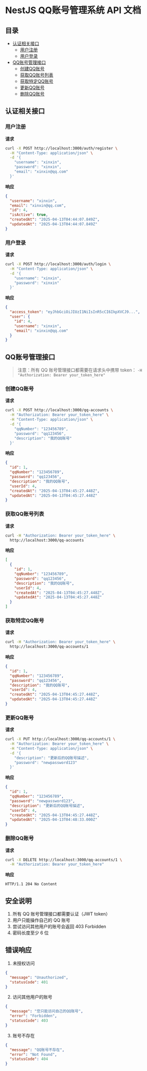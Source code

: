 # NestJS QQ账号管理系统 API 文档

## 目录
- [认证相关接口](#认证相关接口)
  - [用户注册](#用户注册)
  - [用户登录](#用户登录)
- [QQ账号管理接口](#qq账号管理接口)
  - [创建QQ账号](#创建qq账号)
  - [获取QQ账号列表](#获取qq账号列表)
  - [获取特定QQ账号](#获取特定qq账号)
  - [更新QQ账号](#更新qq账号)
  - [删除QQ账号](#删除qq账号)

## 认证相关接口

### 用户注册

**请求**
```bash
curl -X POST http://localhost:3000/auth/register \
  -H "Content-Type: application/json" \
  -d '{
    "username": "xinxin",
    "password": "xinxin",
    "email": "xinxin@qq.com"
  }'
```

**响应**
```json
{
  "username": "xinxin",
  "email": "xinxin@qq.com",
  "id": 4,
  "isActive": true,
  "createdAt": "2025-04-13T04:44:07.849Z",
  "updatedAt": "2025-04-13T04:44:07.849Z"
}
```

### 用户登录

**请求**
```bash
curl -X POST http://localhost:3000/auth/login \
  -H "Content-Type: application/json" \
  -d '{
    "username": "xinxin",
    "password": "xinxin"
  }'
```

**响应**
```json
{
  "access_token": "eyJhbGciOiJIUzI1NiIsInR5cCI6IkpXVCJ9...",
  "user": {
    "id": 4,
    "username": "xinxin",
    "email": "xinxin@qq.com"
  }
}
```

## QQ账号管理接口

> 注意：所有 QQ 账号管理接口都需要在请求头中携带 token：
> `-H "Authorization: Bearer your_token_here"`

### 创建QQ账号

**请求**
```bash
curl -X POST http://localhost:3000/qq-accounts \
  -H "Authorization: Bearer your_token_here" \
  -H "Content-Type: application/json" \
  -d '{
    "qqNumber": "123456789",
    "password": "qq123456",
    "description": "我的QQ账号"
  }'
```

**响应**
```json
{
  "id": 1,
  "qqNumber": "123456789",
  "password": "qq123456",
  "description": "我的QQ账号",
  "userId": 4,
  "createdAt": "2025-04-13T04:45:27.448Z",
  "updatedAt": "2025-04-13T04:45:27.448Z"
}
```

### 获取QQ账号列表

**请求**
```bash
curl -H "Authorization: Bearer your_token_here" \
  http://localhost:3000/qq-accounts
```

**响应**
```json
[
  {
    "id": 1,
    "qqNumber": "123456789",
    "password": "qq123456",
    "description": "我的QQ账号",
    "userId": 4,
    "createdAt": "2025-04-13T04:45:27.448Z",
    "updatedAt": "2025-04-13T04:45:27.448Z"
  }
]
```

### 获取特定QQ账号

**请求**
```bash
curl -H "Authorization: Bearer your_token_here" \
  http://localhost:3000/qq-accounts/1
```

**响应**
```json
{
  "id": 1,
  "qqNumber": "123456789",
  "password": "qq123456",
  "description": "我的QQ账号",
  "userId": 4,
  "createdAt": "2025-04-13T04:45:27.448Z",
  "updatedAt": "2025-04-13T04:45:27.448Z"
}
```

### 更新QQ账号

**请求**
```bash
curl -X PUT http://localhost:3000/qq-accounts/1 \
  -H "Authorization: Bearer your_token_here" \
  -H "Content-Type: application/json" \
  -d '{
    "description": "更新后的QQ账号描述",
    "password": "newpassword123"
  }'
```

**响应**
```json
{
  "id": 1,
  "qqNumber": "123456789",
  "password": "newpassword123",
  "description": "更新后的QQ账号描述",
  "userId": 4,
  "createdAt": "2025-04-13T04:45:27.448Z",
  "updatedAt": "2025-04-13T04:48:33.000Z"
}
```

### 删除QQ账号

**请求**
```bash
curl -X DELETE http://localhost:3000/qq-accounts/1 \
  -H "Authorization: Bearer your_token_here"
```

**响应**
```
HTTP/1.1 204 No Content
```

## 安全说明

1. 所有 QQ 账号管理接口都需要认证（JWT token）
2. 用户只能操作自己的 QQ 账号
3. 尝试访问其他用户的账号会返回 403 Forbidden
4. 密码长度至少 6 位

## 错误响应

1. 未授权访问
```json
{
  "message": "Unauthorized",
  "statusCode": 401
}
```

2. 访问其他用户的账号
```json
{
  "message": "您只能访问自己的QQ账号",
  "error": "Forbidden",
  "statusCode": 403
}
```

3. 账号不存在
```json
{
  "message": "QQ账号不存在",
  "error": "Not Found",
  "statusCode": 404
}
```
